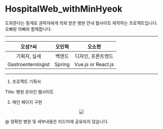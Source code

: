 # HospitalWeb_withMinHyeok
<p> 도와준다는 핑계로 권력자에게 의뢰 받은 병원 안내 웹사이트 제작하는 프로젝트입니다. 오빠랑 아빠와 함께합니다. </p>

***

|오성?씨|오민혁|오소현|
|:---:|:---:|:---:|
|기획자, 실세|백엔드|디자인, 프론트엔드|
|Gastroenterologist|Spring|Vue.js or React.js|

***

1. 프로젝트 기획서

Title: 병원 온라인 웹사이트



2. 메인 페이지 구현
<p align="center">
  <img src="https://user-images.githubusercontent.com/53892427/221600563-018648ee-cba8-490a-8562-c70702f8a505.png">
</p>

@ 정확한 병원 및 세부내용은 리드미에 공유되지 않습니다.
